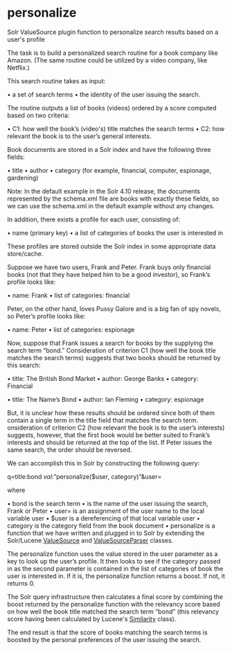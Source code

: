 personalize
===========

Solr ValueSource plugin function to personalize search results based on a user's profile

The task is to build a personalized search routine for a book company like Amazon. (The same routine could be utilized by a video company, like Netflix.) 

This search routine takes as input:

•	a set of search terms
•	the identity of the user issuing the search.

The routine outputs a list of books (videos) ordered by a score computed based on two criteria:

•	C1: how well the book’s (video's) title matches the search terms
•	C2: how relevant the book is to the user’s general interests.

Book documents are stored in a Solr index and have the following three fields:

•	title
•	author
•	category (for example, financial, computer, espionage, gardening)

Note: In the default example in the Solr 4.10 release, the documents represented by the schema.xml file are books with exactly these fields, so we can use the schema.xml in the default example without any changes.

In addition, there exists a profile for each user, consisting of:

•	name (primary key)
•	a list of categories of books the user is interested in

These profiles are stored outside the Solr index in some appropriate data store/cache.

Suppose we have two users, Frank and Peter. Frank buys only financial books (not that they have helped him to be a good investor), so Frank’s profile looks like:

•	name: Frank
•	list of categories: financial

Peter, on the other hand, loves Pussy Galore and is a big fan of spy novels, so Peter’s profile looks like:

•	name: Peter
•	list of categories: espionage

Now, suppose that Frank issues a search for books by the supplying the search term “bond.” Consideration of criterion C1 (how well the book title matches the search terms) suggests that two books should be returned by this search:

•	title: The British Bond Market
•	author: George Banks
•	category: Financial

•	title: The Name’s Bond
•	author: Ian Fleming
•	category: espionage

But, it is unclear how these results should be ordered since both of them contain a single term in the title field that matches the search term. onsideration of criterion C2 (how relevant the book is to the user’s interests) suggests, however, that the first book would be better suited to Frank’s interests and should be returned at the top of the list. If Peter issues the same search, the order should be reversed.

We can accomplish this in Solr by constructing the following query:

q=title:bond _val_:”personalize($user, category)”&user=<username>

where

•	bond is the search term
•	<username> is the name of the user issuing the search, Frank or Peter
•	user=<username> is an assignment of the user name to the local variable user
•	$user is a dereferencing of that local variable user
•	category is the category field from the book document
•	personalize is a function that we have written and plugged in to Solr by extending the Solr/Lucene [ValueSource](http://lucene.apache.org/core/4_10_2/queries/org/apache/lucene/queries/function/ValueSource.html?is-external=true) and [ValueSourceParser](http://lucene.apache.org/solr/4_10_2/solr-core/org/apache/solr/search/ValueSourceParser.html) classes.

The personalize function uses the value stored in the user parameter as a key to look up the user’s profile. It then looks to see if the category passed in as the second parameter is contained in the list of categories of book the user is interested in. If it is, the personalize function returns a boost. If not, it returns 0.

The Solr query infrastructure then calculates a final score by combining the boost returned by the personalize function with the relevancy score based on how well the book title matched the search term “bond” (this relevancy score having been calculated by Lucene's [Similarity](http://lucene.apache.org/core/4_10_2/core/org/apache/lucene/search/similarities/Similarity.html) class).

The end result is that the score of books matching the search terms is boosted by the personal preferences of the user issuing the search.
